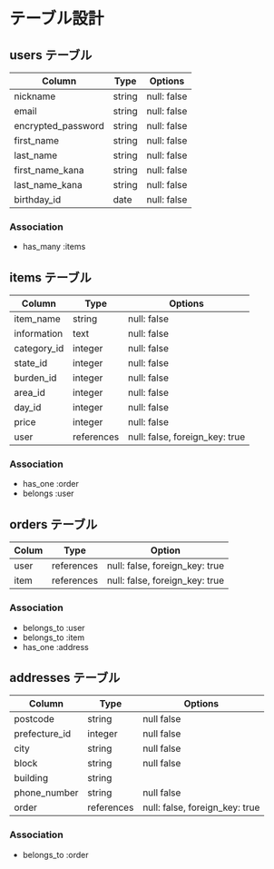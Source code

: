 # テーブル設計 


## users テーブル

| Column   | Type   | Options     |
| -------- | ------ | ----------- |
| nickname        | string | null: false |
| email           | string | null: false |
| encrypted_password        | string | null: false |
| first_name      | string | null: false |
| last_name       | string | null: false |
| first_name_kana | string | null: false |
| last_name_kana  | string | null: false |
| birthday_id     | date   |null: false |

### Association

- has_many :items

## items テーブル

| Column       | Type     | Options     |
| ------------ | ------   | ----------- |
| item_name    | string   | null: false |
| information  | text     | null: false |
| category_id  | integer  | null: false |
| state_id     | integer  | null: false |
| burden_id    | integer  | null: false |
| area_id      | integer  | null: false |
| day_id       | integer  | null: false |
| price        | integer  | null: false |
| user         | references|  null: false, foreign_key: true |
### Association

- has_one   :order
- belongs   :user
## orders テーブル
| Colum   | Type  |Option      |
| ------- | ----- | -----------|
| user      | references |  null: false, foreign_key: true |
| item      | references |  null: false, foreign_key: true |

### Association

- belongs_to :user
- belongs_to :item
- has_one    :address
## addresses テーブル

| Column       | Type   | Options    |      
| -------------|--------|------------|
| postcode     | string | null false |
| prefecture_id  | integer | null false |
| city         | string | null false |
| block        | string | null false |
| building     | string |             |
| phone_number | string | null false |
| order        | references |  null: false, foreign_key: true |


### Association

- belongs_to :order

